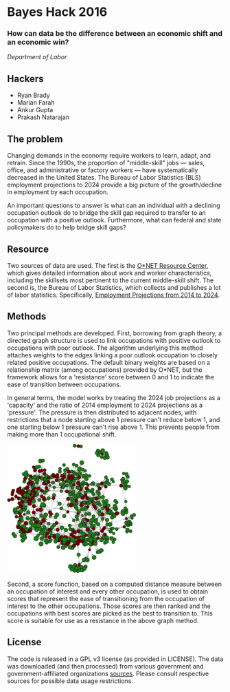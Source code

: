 

# Bayes Hack 2016

###  How can data be the difference between an economic shift and an economic win?
_Department of Labor_

## Hackers

- Ryan Brady
- Marian Farah
- Ankur Gupta
- Prakash Natarajan


## The problem

Changing demands in the economy require workers to learn, adapt, and retrain. Since the 1990s, the proportion of "middle-skill" jobs — sales, office, and administrative or factory workers — have systematically decreased in the United States. The Bureau of Labor Statistics (BLS) employment projections to 2024 provide a big picture of the growth/decline in employment by each occupation. 

An important questions to answer is what can an individual with a declining occupation outlook do to bridge the skill gap required to transfer to an occupation with a positive outlook. Furthermore, what can federal and state policymakers do to help bridge skill gaps?


## Resource

Two sources of data are used. The first is the [O*NET Resource Center](http://www.onetcenter.org/database.html?p=2), which gives detailed information about work and worker characteristics, including the skillsets most pertinent to the current middle-skill shift. The second is, the Bureau of Labor Statistics, which collects and publishes a lot of labor statistics. Specifically, [Employment Projections from 2014 to 2024](http://www.bls.gov/emp/).

## Methods

Two principal methods are developed. First, borrowing from graph theory, a directed graph structure is used to link occupations with positive outlook to occupations with poor outlook. The algorithm underlying this method attaches weights to the edges linking a poor outlook occupation to closely related positive occupations. The default binary weights are based on a relationship matrix (among occupations) provided by O*NET, but the framework allows for a 'resistance' score between 0 and 1 to indicate the ease of transition between occupations.

In general terms, the model works by treating the 2024 job projections as a 'capacity' and the ratio of 2014 employment to 2024 projections as a 'pressure'. The pressure is then distributed to adjacent nodes, with restrictions that a node starting above 1 pressure can't reduce below 1, and one starting below 1 pressure can't rise above 1. This prevents people from making more than 1 occupational shift. 

![Graph linking occupations](main.png)


Second, a score function, based on a computed distance measure between an occupation of interest and every other occupation, is used to obtain scores that represent the ease of transitioning from the occupation of interest to the other occupations. Those scores are then ranked and the occupations with best scores are picked as the best to transition to. This score is suitable for use as a resistance in the above graph method.

## License

The code is released in a GPL v3 license (as provided in LICENSE). The data was downloaded (and then processed) from various government and government-affiliated organizations [sources](http://bayeshack.org/labor.html). Please consult respective sources for possible data usage restrictions.
